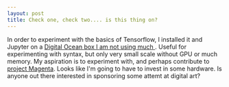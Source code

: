 ```yaml
---
layout: post
title: Check one, check two.... is this thing on? 
---
```


In order to experiment with the basics of Tensorflow, I installed it and Jupyter on a [ Digital Ocean box I am not using much ](http://104.236.233.240:8888/notebooks/1_hello_tensorflow.ipynb).  Useful for experimenting with syntax, but only very small scale without GPU or much memory. My aspiration is to experiment with, and perhaps contribute to [project Magenta](https://magenta.tensorflow.org/welcome-to-magenta).  Looks like I'm going to have to invest in some hardware.  Is anyone out there interested in sponsoring some attemt at digital art?
